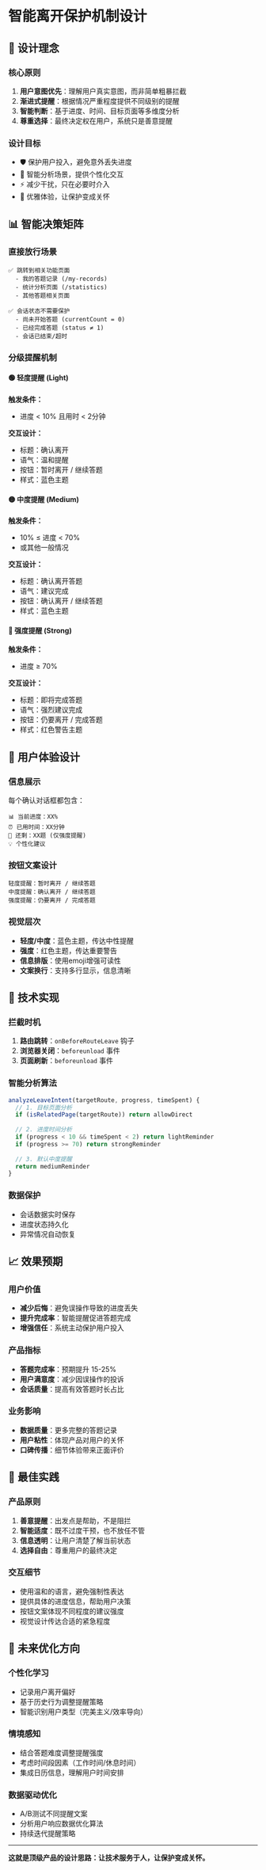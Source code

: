 # 智能离开保护机制设计

## 🎯 设计理念

### 核心原则
1. **用户意图优先**：理解用户真实意图，而非简单粗暴拦截
2. **渐进式提醒**：根据情况严重程度提供不同级别的提醒
3. **智能判断**：基于进度、时间、目标页面等多维度分析
4. **尊重选择**：最终决定权在用户，系统只是善意提醒

### 设计目标
- 🛡️ 保护用户投入，避免意外丢失进度
- 🧠 智能分析场景，提供个性化交互
- ⚡ 减少干扰，只在必要时介入
- 🎨 优雅体验，让保护变成关怀

## 📊 智能决策矩阵

### 直接放行场景
```
✅ 跳转到相关功能页面
  - 我的答题记录 (/my-records)
  - 统计分析页面 (/statistics)
  - 其他答题相关页面

✅ 会话状态不需要保护
  - 尚未开始答题 (currentCount = 0)
  - 已经完成答题 (status ≠ 1)
  - 会话已结束/超时
```

### 分级提醒机制

#### 🟢 轻度提醒 (Light)
**触发条件：**
- 进度 < 10% 且用时 < 2分钟

**交互设计：**
- 标题：确认离开
- 语气：温和提醒
- 按钮：暂时离开 / 继续答题
- 样式：蓝色主题

#### 🟡 中度提醒 (Medium)
**触发条件：**
- 10% ≤ 进度 < 70%
- 或其他一般情况

**交互设计：**
- 标题：确认离开答题
- 语气：建议完成
- 按钮：确认离开 / 继续答题
- 样式：蓝色主题

#### 🔴 强度提醒 (Strong)
**触发条件：**
- 进度 ≥ 70%

**交互设计：**
- 标题：即将完成答题
- 语气：强烈建议完成
- 按钮：仍要离开 / 完成答题
- 样式：红色警告主题

## 🎨 用户体验设计

### 信息展示
每个确认对话框都包含：
```
📊 当前进度：XX%
⏰ 已用时间：XX分钟
🎯 还剩：XX题 (仅强度提醒)
💡 个性化建议
```

### 按钮文案设计
```
轻度提醒：暂时离开 / 继续答题
中度提醒：确认离开 / 继续答题  
强度提醒：仍要离开 / 完成答题
```

### 视觉层次
- **轻度/中度**：蓝色主题，传达中性提醒
- **强度**：红色主题，传达重要警告
- **信息排版**：使用emoji增强可读性
- **文案换行**：支持多行显示，信息清晰

## 🔧 技术实现

### 拦截时机
1. **路由跳转**：`onBeforeRouteLeave` 钩子
2. **浏览器关闭**：`beforeunload` 事件
3. **页面刷新**：`beforeunload` 事件

### 智能分析算法
```javascript
analyzeLeaveIntent(targetRoute, progress, timeSpent) {
  // 1. 目标页面分析
  if (isRelatedPage(targetRoute)) return allowDirect
  
  // 2. 进度时间分析
  if (progress < 10 && timeSpent < 2) return lightReminder
  if (progress >= 70) return strongReminder
  
  // 3. 默认中度提醒
  return mediumReminder
}
```

### 数据保护
- 会话数据实时保存
- 进度状态持久化
- 异常情况自动恢复

## 📈 效果预期

### 用户价值
- **减少后悔**：避免误操作导致的进度丢失
- **提升完成率**：智能提醒促进答题完成
- **增强信任**：系统主动保护用户投入

### 产品指标
- **答题完成率**：预期提升 15-25%
- **用户满意度**：减少因误操作的投诉
- **会话质量**：提高有效答题时长占比

### 业务影响
- **数据质量**：更多完整的答题记录
- **用户粘性**：体现产品对用户的关怀
- **口碑传播**：细节体验带来正面评价

## 🎯 最佳实践

### 产品原则
1. **善意提醒**：出发点是帮助，不是阻拦
2. **智能适度**：既不过度干预，也不放任不管
3. **信息透明**：让用户清楚了解当前状态
4. **选择自由**：尊重用户的最终决定

### 交互细节
- 使用温和的语言，避免强制性表达
- 提供具体的进度信息，帮助用户决策
- 按钮文案体现不同程度的建议强度
- 视觉设计传达合适的紧急程度

## 🔮 未来优化方向

### 个性化学习
- 记录用户离开偏好
- 基于历史行为调整提醒策略
- 智能识别用户类型（完美主义/效率导向）

### 情境感知
- 结合答题难度调整提醒强度
- 考虑时间段因素（工作时间/休息时间）
- 集成日历信息，理解用户时间安排

### 数据驱动优化
- A/B测试不同提醒文案
- 分析用户响应数据优化算法
- 持续迭代提醒策略

---

**这就是顶级产品的设计思路：让技术服务于人，让保护变成关怀。** 
